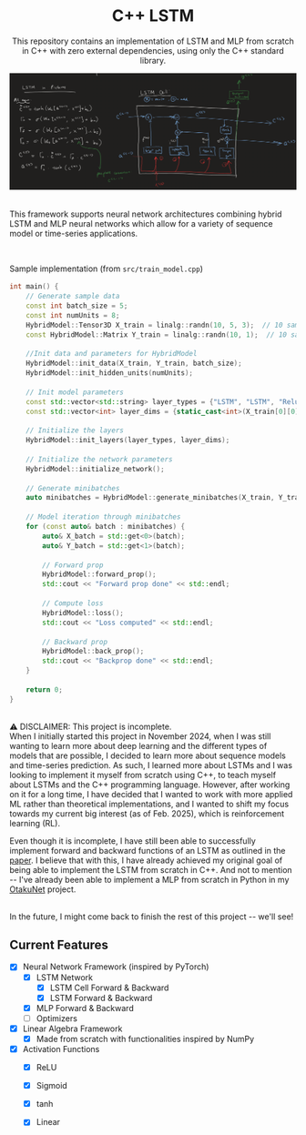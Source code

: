 <h1 align= "center">C++ LSTM</h1>

<p align="center">This repository contains an implementation of LSTM and MLP from scratch in C++ with zero external dependencies, using only the C++ standard library. 
</p>

<div style="text-align: center;">
    <img src="lstm-cell.png">
</div>

<br>

This framework supports neural network architectures combining hybrid LSTM and MLP neural networks which allow for a variety of sequence model or time-series applications.

<br>

Sample implementation (from `src/train_model.cpp`)
```cpp
int main() {
    // Generate sample data
    const int batch_size = 5;
    const int numUnits = 8;
    HybridModel::Tensor3D X_train = linalg::randn(10, 5, 3);  // 10 samples, 5 timesteps, 3 features
    const HybridModel::Matrix Y_train = linalg::randn(10, 1);  // 10 samples, 2 output classes

    //Init data and parameters for HybridModel
    HybridModel::init_data(X_train, Y_train, batch_size);
    HybridModel::init_hidden_units(numUnits);

    // Init model parameters
    const std::vector<std::string> layer_types = {"LSTM", "LSTM", "Relu", "Linear"}; //Neural network
    const std::vector<int> layer_dims = {static_cast<int>(X_train[0][0].size()), 12, 8, static_cast<int>(Y_train.size())}; //Neural network layers/features

    // Initialize the layers
    HybridModel::init_layers(layer_types, layer_dims);

    // Initialize the network parameters
    HybridModel::initialize_network();

    // Generate minibatches
    auto minibatches = HybridModel::generate_minibatches(X_train, Y_train, batch_size, 42);  // Batch size: 2, seed: 42

    // Model iteration through minibatches
    for (const auto& batch : minibatches) {
        auto& X_batch = std::get<0>(batch);
        auto& Y_batch = std::get<1>(batch); 

        // Forward prop
        HybridModel::forward_prop();
        std::cout << "Forward prop done" << std::endl;

        // Compute loss
        HybridModel::loss();
        std::cout << "Loss computed" << std::endl;

        // Backward prop
        HybridModel::back_prop();
        std::cout << "Backprop done" << std::endl;
    }

    return 0;
}
```
<br>
⚠ DISCLAIMER: This project is incomplete.
<br>
When I initially started this project in November 2024, when I was still wanting to learn more about deep learning
and the different types of models that are possible, I decided to learn more about sequence models and time-series prediction. As such, I learned 
more about LSTMs and I was looking to implement it myself from scratch using C++, to teach myself about LSTMs and the C++ programming language. However, after working on it for 
a long time, I have decided that I wanted to work with more applied ML rather than theoretical implementations, and I wanted to shift my focus towards my 
current big interest (as of Feb. 2025), which is reinforcement learning (RL). 

<br>

Even though it is incomplete, I have still been able to successfully implement forward and backward functions of an LSTM as outlined in the [paper](https://deeplearning.cs.cmu.edu/S23/document/readings/LSTM.pdf).
I believe that with this, I have already achieved my original goal of being able to implement the LSTM from scratch in C++. And not to mention -- I've already been able to implement a MLP from scratch in Python
in my [OtakuNet](https://github.com/kseto06/OtakuNet) project.

<br> 
In the future, I might come back to finish the rest of this project -- we'll see!

## Current Features
- [x] Neural Network Framework (inspired by PyTorch)
  - [x] LSTM Network
    - [x] LSTM Cell Forward & Backward
    - [x] LSTM Forward & Backward
  - [x] MLP Forward & Backward
  - [ ] Optimizers

- [x] Linear Algebra Framework
  - [x] Made from scratch with functionalities inspired by NumPy
     
- [x] Activation Functions
  - [x] ReLU
  - [x] Sigmoid
  - [x] tanh
  - [x] Linear
  
